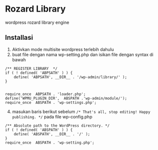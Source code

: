 # Rozard Library
wordpress rozard library engine


## Installasi

1. Aktivkan mode multisite wordpress terlebih dahulu
2. buat file dengan nama wp-setting.php dan isikan file dengan syntax di bawah


```
/** REGISTER LIBRARY  */
if ( ! defined( 'ABPSATH' ) ) {
	define( 'ABPSATH', __DIR__ . '/wp-admin/library/' ); 
}


require_once  ABPSATH . 'loader.php';
define('WPMU_PLUGIN_DIR',  ABSPATH .'wp-admin/module/');
require_once  ABSPATH . 'wp-settings.php';
```

4. masukan baris berikut sebelum `/* That's all, stop editing! Happy publishing. */` pada file wp-config.php

```
/** Absolute path to the WordPress directory. */
if ( ! defined( 'ABSPATH' ) ) {
	define( 'ABSPATH', __DIR__ . '/' );
}
require_once  ABSPATH . 'wp-setting.php';
```

